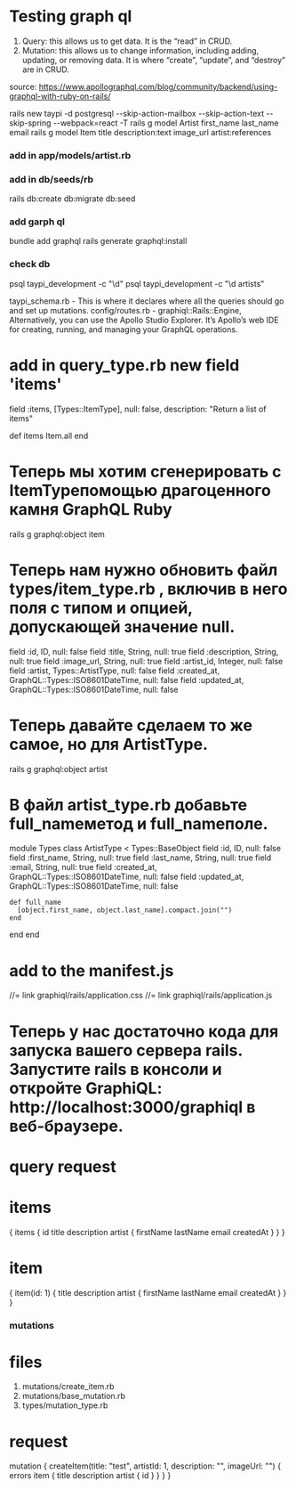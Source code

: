 # Testing graph ql

1. Query: this allows us to get data. It is the “read” in CRUD. 
2. Mutation: this allows us to change information, including adding, updating, or removing data. It is where “create”, “update”, and “destroy” are in CRUD.

source: https://www.apollographql.com/blog/community/backend/using-graphql-with-ruby-on-rails/


rails new taypi -d postgresql --skip-action-mailbox --skip-action-text --skip-spring --webpack=react -T
rails g model Artist first_name last_name email
rails g model Item title description:text image_url artist:references
### add in app/models/artist.rb
### add in  db/seeds/rb 
rails db:create db:migrate db:seed

### add garph ql
bundle add graphql 
rails generate graphql:install 

### check db 
psql taypi_development -c "\d"
psql taypi_development -c "\d artists"

taypi_schema.rb - This is where it declares where all the queries should go and set up mutations. 
config/routes.rb - graphiql::Rails::Engine, Alternatively, you can use the Apollo Studio Explorer. It’s Apollo’s web IDE for creating, running, and managing your GraphQL operations. 

# add in query_type.rb new field 'items'
field :items, 
[Types::ItemType],
null: false, 
description: "Return a list of items"

def items
  Item.all
end 

# Теперь мы хотим сгенерировать с ItemTypeпомощью драгоценного камня GraphQL Ruby
rails g graphql:object item

# Теперь нам нужно обновить  файл types/item_type.rb  , включив в него поля с типом и опцией, допускающей значение null. 
field :id, ID, null: false
field :title, String, null: true
field :description, String, null: true
field :image_url, String, null: true
field :artist_id, Integer, null: false
field :artist, Types::ArtistType, null: false
field :created_at, GraphQL::Types::ISO8601DateTime, null: false
field :updated_at, GraphQL::Types::ISO8601DateTime, null: false


# Теперь давайте сделаем то же самое, но для ArtistType. 
rails g graphql:object artist

# В  файл artist_type.rb  добавьте full_nameметод и full_nameполе. 
 module Types
  class ArtistType < Types::BaseObject
    field :id, ID, null: false
    field :first_name, String, null: true
    field :last_name, String, null: true
    field :email, String, null: true
    field :created_at, GraphQL::Types::ISO8601DateTime, null: false
    field :updated_at, GraphQL::Types::ISO8601DateTime, null: false

    def full_name 
      [object.first_name, object.last_name].compact.join("")
    end 
  end
end

# add to the manifest.js
//= link graphiql/rails/application.css
//= link graphiql/rails/application.js

# Теперь у нас достаточно кода для запуска вашего сервера rails. Запустите rails в консоли и откройте GraphiQL:  http://localhost:3000/graphiql  в веб-браузере.

# query request 
# items
{
  items {
    id
    title
    description
    artist {
      firstName
      lastName
      email
      createdAt
    }
  }
}

# item
{
  item(id: 1) {
    title
    description
    artist {
      firstName
      lastName
      email
      createdAt
    }
  }
}

### mutations
# files
1. mutations/create_item.rb
2. mutations/base_mutation.rb
3. types/mutation_type.rb

# request
mutation {
  createItem(title: "test", artistId: 1, description: "", imageUrl: "") {
    errors
    item {
      title
      description
      artist {
        id
      }
    }
  }
}